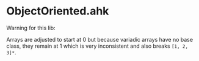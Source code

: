 # ObjectOriented.ahk
Warning for this lib:

Arrays are adjusted to start at 0 but because variadic arrays have no base class, they remain at 1 which is very inconsistent and also breaks `[1, 2, 3]*`.
